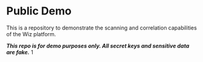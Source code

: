 # Public Demo

This is a repository to demonstrate the scanning and correlation capabilities of the Wiz platform. 

**_This repo is for demo purposes only. All secret keys and sensitive data are fake._**
1